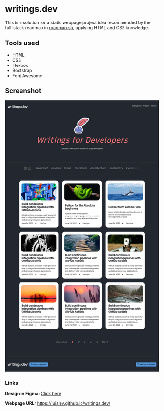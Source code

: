 # writings.dev

This is a solution for a static webpage project idea recommended by the full-stack readmap in [roadmap.sh](https://roadmap.sh), applying HTML and CSS knowledge.

## Tools used

- HTML
- CSS
- Flexbox
- Bootstrap
- Font Awesome

## Screenshot

<img src='luislev_github.jpg' alt='writing.dev solution screenshot'/>

### Links

**Design in Figma:** [Click here](https://www.figma.com/file/nh0V05z3NB87ue9v5PcO3R/writings.dev?type=design&node-id=0%3A1&mode=design&t=VKKT95jDvIG2YV4K-1)

**Webpage URL:** https://luislev.github.io/writings.dev/
